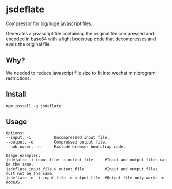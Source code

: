 # jsdeflate
Compressor for big/huge javascript files.

Generates a javascript file containing the original file compressed and encoded in base64 with a light bootstrap code that decompresses and evals the original file.

## Why?
We needed to reduce javascript file size to fit into wechat miniprogram restrictions.

## Install
`npm install -g jsdeflate`

## Usage
```
Options:
--input, -i          Uncompressed input file.
--output, -o         Compressed output file.
--nobrowser, -n      Exclude browser bootstrap code.

Usage examples:
jsdefalte -i input_file -o output_file     #Input and output files can be the same. 
jsdeflate input_file > output_file         #Input and output files must not be the same.
jsdeflate -n -i input_file -o output_file  #Output file only works in nodeJS.
```

